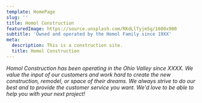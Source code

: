 ```yaml
---
template: HomePage
slug: ''
title: Homol Construction
featuredImage: https://source.unsplash.com/RKdLlTyjm5g/1600x900
subtitle: 'Owned and operated by the Homol Family since 19XX'
meta:
  description: This is a construction site.
  title: Homol Construction
---
```


_Homol Construction has been operating in the Ohio Valley since XXXX. We value the input of our customers and work hard to create the new construction, remodel, or space of their dreams. We always strive to do our best and to provide the customer service you want. We'd love to be able to help you with your next project!_

<!-- View the [project overview](https://thriveweb.com.au/the-lab/yellowcake-gatsby-react-js-starter-project/) and the [docs](https://github.com/thriveweb/yellowcake/blob/master/README.md). -->

<!-- # Features

- **[Gatsby](https://gatsbyjs.org)** static site generator
- **[Netlify CMS](https://github.com/netlify/netlify-cms)** for content management
- Dynamic menus and forms
- **[Mailchimp](http://mailchimp.com)** and **[Uploadcare](https://uploadcare.com)** integrations
- Fully responsive layout for mobile and widescreen browsing
- Blog searching and paging functionality
- Seamless image and content sliders
- Instagram feed integration

## Get started

View the [Netlify CMS Docs](https://www.netlifycms.org/docs/) and the [Netlify CMS Repo](https://github.com/netlify/netlify-cms).

[![Deploy to Netlify](https://www.netlify.com/img/deploy/button.svg)](https://app.netlify.com/start/deploy?repository=https://github.com/thriveweb/yellowcake&stack=cms) -->
